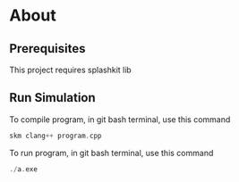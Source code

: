 # About
## Prerequisites
This project requires splashkit lib
## Run Simulation
To compile program, in git bash terminal, use this command
```cpp
skm clang++ program.cpp
```
To run program, in git bash terminal, use this command
```cpp
./a.exe
```
